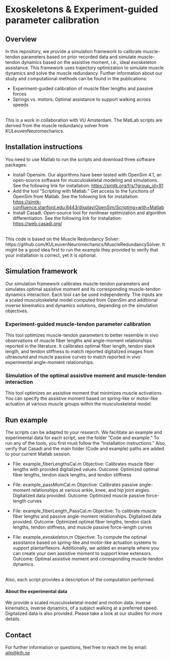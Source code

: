 # Exoskeletons & Experiment-guided parameter calibration
## Overview
In this repository, we provide a simulation framework to calibrate muscle-tendon parameters based on prior recorded data and simulate muscle-tendon dynamics based on the assistive moment, i.e., ideal exoskeleton assistance. This  framework uses trajectory optimization to simulate muscle dynamics and solve the muscle redundancy. Further information about our study and computational methods can be found in the publications:
- Experiment-guided calibration of muscle fiber lengths and passive forces
- Springs vs. motors: Optimal assistance to support walking across speeds
<br>
This is a work in collaboration with VU Amsterdam. The MatLab scripts are derived from the muscle redundancy solver from KULeuvenNeuromechanics.
<br>

## Installation instructions
You need to use Matlab to run the scripts and download three software packages:
* Install Opensim. Our algorithms have been tested with OpenSim 4.1, an open-source software for musculoskeletal modeling and simulations. See the following link for installation: https://simtk.org/frs/?group_id=91 
* Add the tool “Scripting with Matlab.” Get access to the functions of OpenSim from Matlab. See the following link for installation: https://simtk-confluence.stanford.edu:8443/display/OpenSim/Scripting+with+Matlab
* Install Casadi. Open-source tool for nonlinear optimization and algorithm differentiation. See the following link for installation: https://web.casadi.org/ 
<br>
This code is based on the Muscle Redundancy Solver: https://github.com/KULeuvenNeuromechanics/MuscleRedundancySolver. It might be a good idea first to run the example they provided to verify that your installation is correct, yet it is optional.
<br>

## Simulation framework
Our simulation framework calibrates muscle-tendon parameters and simulates optimal assistive moment and its corresponding muscle-tendon dynamics interaction. Each tool can be used independently. The inputs are a scaled musculoskeletal model computed from OpenSim and additional inverse kinematics and dynamics solutions, depending on the simulation objectives.
<br>

### Experiment-guided muscle-tendon parameter calibration
This tool optimizes muscle-tendon parameters to better resemble in vivo observations of muscle fiber lengths and angle-moment relationships reported in the literature. It calibrates optimal fiber length, tendon slack length, and tendon stiffness to match reported digitalized images from ultrasound and muscle passive curves to match reported in vivo experimental angle-moment relationships. 

### Simulation of the optimal assistive moment and muscle-tendon interaction
This tool optimizes an assistive moment that minimizes muscle activations. You can specify the assistive moment based on spring-like or motor-like actuation at various muscle groups within the musculoskeletal model.
<br>

 ## Run example
The scripts can be adapted to your research. We facilitate an example and experimental data for each script; see the folder “Code and example.” To run any of the tools, you first must follow the “Installation instructions.” Also, verify that Casadi and the main folder (Code and example) paths are added to your current Matlab session.
<br>
- File: example_fiberLengthsCal.m
  Objective: Calibrates muscle fiber lengths with provided digitalized values.
  Outcome: Optimized optimal fiber lengths, tendon slack lengths, and tendon stiffness
 
- File: example_passMomCal.m
  Objective: Calibrates passive angle-moment relationships at various ankle, knee, and hip joint angles. Digitalized data provided.
  Outcome: Optimized muscle passive force-length curves
  
- File: example_fiberLength_PassCal.m
  Objective: To calibrate muscle fiber lengths and passive angle-moment relationships. Digitalized data provided.
  Outcome: Optimized optimal fiber lengths, tendon slack lengths, tendon stiffness, and muscle passive force-length curves
  
- File: example_exoskeleton.m
  Objective: To compute the optimal assistance based on spring-like and motor-like actuation systems to support plantarflexors. Additionally, we added an example where you can create your own assistive moment to support knee extensors.
  Outcome: Optimal assistive moment and corresponding muscle-tendon dynamics.
  
<br>
Also, each script provides a description of the computation performed.
<br>

#### About the experimental data 
We provide a scaled musculoskeletal model and motion data: inverse kinematics, inverse dynamics, of a subject walking at a preferred speed. Digitalized data is also provided. Please take a look at our studies for more details.
<br>

## Contact 
For further information or questions, feel free to reach me by email: ailp@kth.se
